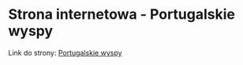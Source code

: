 # Strona internetowa - Portugalskie wyspy

Link do strony: [Portugalskie wyspy](https://damian3ro.github.io/webPage_Lab1/)